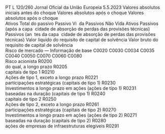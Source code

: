 PT  L 120/260 Jornal Oficial da União Europeia 5.5.2023
 Valores absolutos iniciais antes do choque  Valores absolutos após o choque  Valores absolutos após o 
choque  
Ativos  Total do 
passivo  Passivo Vi ­
da  Passivos 
Não Vida  Ativos  Passivos 
(após a capa ­
cidade de 
absorção de 
perdas das 
provisões 
técnicas)  Passivos (an ­
tes da capa ­
cidade de 
absorção de 
perdas das 
provisões 
técnicas)  Valor líquido 
do requisito 
de capital de 
solvência  Valor bruto 
do requisito 
de capital de 
solvência  
Risco de mercado — Informação de base  C0020  C0030  C0034  C0035  C0040  C0050  C0070  C0060  C0080  
Risco acionista  R0200  
do qual, a longo prazo  R0205  
capitais de tipo 1  R0210  
Ações de tipo 1, exceto a longo prazo  R0221  
participações estratégicas (capitais de tipo 1)  R0230  
Investimentos a longo prazo em ações (ações de 
tipo 1)  R0231  
baseadas na duração (capitais de tipo 1)  R0240  
capitais de tipo 2  R0250  
Ações de tipo 2, exceto a longo prazo  R0261  
participações estratégicas (capitais de tipo 2)  R0270  
Investimentos a longo prazo em ações (ações de 
tipo 2)  R0271  
baseadas na duração (capitais de tipo 2)  R0280  
ações de empresas de infraestruturas elegíveis  R0291
